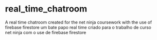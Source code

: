 # real_time_chatroom
A real time chatroom created for the net ninja coursework with the use of firebase firestore 
um bate papo real time criado para o trabalho de curso net ninja com o use de firebase firestore
